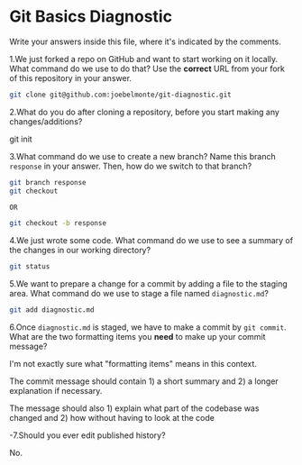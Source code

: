 # Git Basics Diagnostic

Write your answers inside this file, where it's indicated by the comments.

1.We just forked a repo on GitHub and want to start working on it locally.
What command do we use to do that? Use the **correct** URL from your fork of
this repository in your answer.

```sh
git clone git@github.com:joebelmonte/git-diagnostic.git
```

2.What do you do after cloning a repository, before you start making any
changes/additions?

git init

3.What command do we use to create a new branch? Name this branch `response`
    in your answer. Then, how do we switch to that branch?

```sh
git branch response
git checkout

OR

git checkout -b response
```

4.We just wrote some code. What command do we use to see a summary of the
    changes in our working directory?

```sh
git status
```

5.We want to prepare a change for a commit by adding a file to the staging
    area. What command do we use to stage a file named `diagnostic.md`?

```sh
git add diagnostic.md
```

6.Once `diagnostic.md` is staged, we have to make a commit by `git commit`.
What are the two formatting items you **need** to make up your commit message?

I'm not exactly sure what "formatting items" means in this context.

The commit message should contain 1) a short summary and 2) a longer explanation
if necessary.

The message should also 1) explain what part of the codebase was changed and 2)
how without having to look at the code

-7.Should you ever edit published history?

No.
